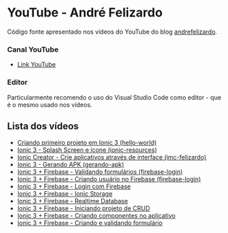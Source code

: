
# YouTube - André Felizardo

Código fonte apresentado nos vídeos do YouTube do blog [andrefelizardo](http://www.andrefelizardo.com.br/blog).

### Canal YouTube
 - [Link YouTube](https://www.youtube.com/channel/UCewES6PpWIEvrHltjiohzBQ)

### Editor
Particularmente recomendo o uso do Visual Studio Code como editor - que é o mesmo usado nos vídeos.

## Lista dos vídeos

 - [Criando primeiro projeto em Ionic 3 (hello-world)](https://github.com/andrefelizardo/youtube/tree/master/hello-world/)
 - [Ionic 3 - Splash Screen e ícone (ionic-resources)](https://github.com/andrefelizardo/youtube/tree/master/ionic-resources/)
 - [Ionic Creator - Crie aplicativos através de interface (imc-felizardo)](https://github.com/andrefelizardo/youtube/tree/master/imc-felizardo/)
 - [Ionic 3 - Gerando APK (gerando-apk)](https://github.com/andrefelizardo/youtube/tree/master/gerando-apk/)
 - [Ionic 3 + Firebase - Validando formulários (firebase-login)](https://github.com/andrefelizardo/youtube/tree/master/firebase-login/)
 - [Ionic 3 + Firebase - Criando usuário no Firebase (firebase-login)](https://github.com/andrefelizardo/youtube/tree/master/firebase-login/)
 - [Ionic 3 + Firebase - Login com Firebase](https://github.com/andrefelizardo/youtube/tree/master/firebase-login/)
 - [Ionic 3 + Firebase - Ionic Storage](https://github.com/andrefelizardo/youtube/tree/feature/realtime-database/firebase-login/)
 - [Ionic 3 + Firebase - Realtime Database](https://github.com/andrefelizardo/youtube/tree/feature/realtime-database/firebase-login/)
  - [Ionic 3 + Firebase - Iniciando projeto de CRUD](https://github.com/andrefelizardo/youtube/tree/crud/video-01/firebase-crud/)
  - [Ionic 3 + Firebase - Criando componentes no aplicativo](https://github.com/andrefelizardo/youtube/tree/crud/video-01/firebase-crud/)
   - [Ionic 3 + Firebase - Criando e validando formulário](https://github.com/andrefelizardo/youtube/tree/crud/video-02/firebase-crud/)
